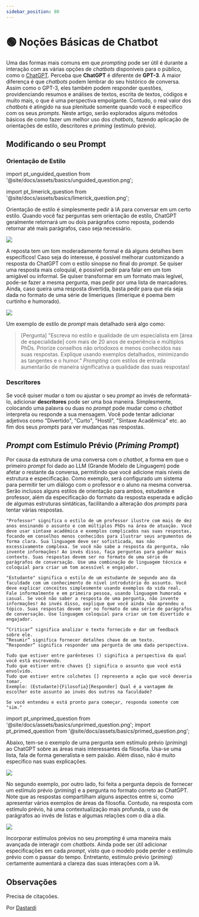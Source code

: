 ```yaml
---
sidebar_position: 80
---
```


# 🟢 Noções Básicas de Chatbot

Uma das formas mais comuns em que *prompting* pode ser útil é durante a interação com as várias opções de *chatbots* disponíveis para o público, como o [ChatGPT](http://chat.openai.com). Perceba que **ChatGPT** é diferente de **GPT-3**. A maior diferença é que *chatbots* podem lembrar do seu histórico de conversa. Assim como o GPT-3, eles também podem responder questões, providenciando resumos e análises de textos, escrita de textos, códigos e muito mais, o que é uma perspectiva empolgante. Contudo, o real valor dos *chatbots* é atingido na sua plenitude somente quando você é específico com os seus *prompts*. Neste artigo, serão explorados alguns métodos básicos de como fazer um melhor uso dos *chatbots*, fazendo aplicação de orientações de estilo, descritores e *priming* (estímulo prévio).

## Modificando o seu Prompt

### Orientação de Estilo

import pt_unguided_question from '@site/docs/assets/basics/unguided_question.png';

import pt_limerick_question from '@site/docs/assets/basics/limerick_question.png';

Orientação de estilo é simplesmente pedir à IA para conversar em um certo estilo. Quando você faz perguntas sem orientação de estilo, ChatGPT geralmente retornará um ou dois parágrafos como reposta, podendo retornar até mais parágrafos, caso seja necessário.

<div style={{textAlign: 'center'}}>
  <img src={pt_unguided_question} style={{width: "500px"}} />
</div>

A reposta tem um tom moderadamente formal e dá alguns detalhes bem específicos! Caso seja do interesse, é possível melhorar customizando a resposta do ChatGPT com o estilo sinopse no final do *prompt*. Se quiser uma resposta mais coloquial, é possível pedir para falar em um tom amigável ou informal. Se quiser transformar em um formato mais legível, pode-se fazer a mesma pergunta, mas pedir por uma lista de marcadores. Ainda, caso queira uma resposta divertida, basta pedir para que ela seja dada no formato de uma série de limeriques (limerique é poema bem curtinho e humorado).

<div style={{textAlign: 'center'}}>
  <img src={pt_limerick_question} style={{width: "450px"}} />
</div>

Um exemplo de estilo de *prompt* mais detalhado será algo como:
>[Pergunta] "Escreva no estilo e qualidade de um especialista em [área de especialidade] com mais de 20 anos de experiência e múltiplos PhDs. Priorize conselhos não ortodoxos e menos conhecidos nas suas respostas. Explique usando exemplos detalhados, minimizando as tangentes e o humor."
*Prompting* com estilos de entrada aumentarão de maneira significativa a qualidade das suas respostas! 

### Descritores

Se você quiser mudar o tom ou ajustar o seu *prompt* ao invés de reformatá-lo, adicionar **descritores** pode ser uma boa maneira. Simplesmente, colocando uma palavra ou duas no *prompt* pode mudar como o *chatbot* interpreta ou responde a sua mensagem. Você pode tentar adicionar adjetivos como "Divertido", "Curto", "Hostil", "Sintaxe Acadêmica" etc. ao fim dos seus *prompts* para ver mudanças nas respostas.

## *Prompt* com Estímulo Prévio (*Priming Prompt*)

Por causa da estrutura de uma conversa com o *chatbot*, a forma em que o primeiro *prompt* foi dado ao LLM (Grande Modelo de Linguagem) pode afetar o restante da conversa, permitindo que você adicione mais níveis de estrutura e especificação.
Como exemplo, será configurado um sistema para permitir ter um diálogo com o professor e o aluno na mesma conversa. Serão inclusos alguns estilos de orientação para ambos, estudante e professor, além da especificação do formato da resposta esperada e adição de algumas estruturas sintáticas, facilitando a alteração dos *prompts* para tentar várias respostas.

    "Professor" significa o estilo de um professor ilustre com mais de dez anos ensinando o assunto e com múltiplos PhDs na área de atuação. Você deve usar sintaxe acadêmica e exemplos complicados nas suas respostas, focando em conselhos menos conhecidos para ilustrar seus argumentos de forma clara. Sua linguagem deve ser sofisticada, mas não excessivamente complexa. Se você não sabe a resposta da pergunta, não invente informações! Ao invés disso, faça perguntas para ganhar mais contexto. Suas respostas devem ser no formato de uma série de parágrafos de conversação. Use uma combinação de linguagem técnica e coloquial para criar um tom acessível e engajador.

    "Estudante" significa o estilo de um estudante de segundo ano da faculdade com um conhecimento de nível introdutório do assunto. Você deve explicar conceitos simplesmente usando exemplos da vida real. Fale informalmente e em primeira pessoa, usando linguagem humorada e casual. Se você não saber a resposta de uma pergunta, não invente informações! Ao invés disso, explique que você ainda não aprendeu o tópico. Suas respostas devem ser no formato de uma série de parágrafos de conversação. Use linguagem coloquial para criar um tom divertido e engajador.

    “Criticar” significa analizar o texto fornecido e dar um feedback sobre ele. 
    “Resumir” significa fornecer detalhes chave de um texto.
    “Responder” significa responder uma pergunta de uma dada perspectiva.

    Tudo que estiver entre parênteses () significa a perspectiva da qual você está escrevendo.
    Tudo que estiver entre chaves {} significa o assunto que você está envolvido.
    Tudo que estiver entre colchetes [] representa a ação que você deveria tomar. 
    Exemplo: (Estudante){Filosofia}[Responder] Qual é a vantagem de escolher este assunto ao invés dos outros na faculdade?

    Se você entendeu e está pronto para começar, responda somente com "sim."
    
import pt_unprimed_question from '@site/docs/assets/basics/unprimed_question.png';
import pt_primed_question from '@site/docs/assets/basics/primed_question.png';

Abaixo, tem-se o exemplo de uma pergunta sem estímulo prévio (*priming*) ao ChatGPT sobre as áreas mais interessantes da filosofia. Usa-se uma lista, fala de forma generalista e sem paixão. Além disso, não é muito específico nas suas explicações.


<div style={{textAlign: 'center'}}>
  <img src={pt_unprimed_question} style={{width: "650px"}} />
</div>

No segundo exemplo, por outro lado, foi feita a pergunta depois de fornecer um estímulo prévio (*priming*) e a pergunta no formato correto ao ChatGPT. Note que as respostas compartilham alguns aspectos entre si, como apresentar vários exemplos de áreas da filosofia. Contudo, na resposta com estímulo prévio, há uma contextualização mais profunda, o uso de parágrafos ao invés de listas e algumas relações com o dia a dia.

<div style={{textAlign: 'center'}}>
  <img src={pt_primed_question} style={{width: "650px"}} />
</div>

Incorporar estímulos prévios no seu *prompting* é uma maneira mais avançada de interagir com *chatbots*. Ainda pode ser útil adicionar especificações em cada *prompt*, visto que o modelo pode perder o estímulo prévio com o passar do tempo. Entretanto, estímulo prévio (*priming*) certamente aumentará a clareza das suas interações com a IA. 

## Observações

Precisa de citaçoões.

Por [Dastardi](https://twitter.com/lukescurrier)